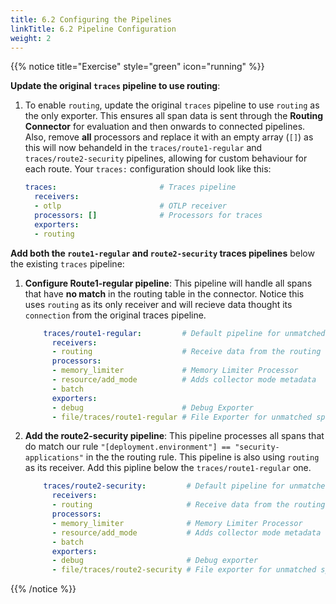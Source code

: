 ```yaml
---
title: 6.2 Configuring the Pipelines
linkTitle: 6.2 Pipeline Configuration
weight: 2
---
```


{{% notice title="Exercise" style="green" icon="running" %}}

**Update the original `traces` pipeline to use routing**:

1. To enable `routing`, update the original `traces` pipeline to use `routing` as the only exporter. This ensures all span data is sent through the **Routing Connector** for evaluation and then onwards to connected pipelines. Also, remove **all** processors and replace it with an empty array (`[]`) as this will now behandeld in the `traces/route1-regular` and `traces/route2-security` pipelines, allowing for custom behaviour for each route.  Your `traces:` configuration should look like this:

    ```yaml
    traces:                       # Traces pipeline
      receivers:
      - otlp                      # OTLP receiver
      processors: []              # Processors for traces
      exporters:
      - routing
    ```

**Add both the `route1-regular` and `route2-security` traces pipelines** below the existing `traces` pipeline:

1. **Configure Route1-regular pipeline**: This pipeline will handle all spans that have  **no match** in the routing table in the connector.
Notice this uses `routing` as its only receiver and will recieve data thought its `connection` from the original traces pipeline. 

    ```yaml
        traces/route1-regular:         # Default pipeline for unmatched spans
          receivers: 
          - routing                    # Receive data from the routing connector
          processors:
          - memory_limiter             # Memory Limiter Processor
          - resource/add_mode          # Adds collector mode metadata
          - batch
          exporters:
          - debug                      # Debug Exporter 
          - file/traces/route1-regular # File Exporter for unmatched spans 
    ```

2. **Add the route2-security pipeline**: This pipeline processes all spans that do match our rule `"[deployment.environment"] == "security-applications"` in the  the routing rule. This pipeline is also using `routing` as its receiver. Add this pipline below the `traces/route1-regular` one.

    ```yaml
        traces/route2-security:         # Default pipeline for unmatched spans
          receivers: 
          - routing                     # Receive data from the routing connector
          processors:
          - memory_limiter              # Memory Limiter Processor
          - resource/add_mode           # Adds collector mode metadata
          - batch
          exporters:
          - debug                       # Debug exporter
          - file/traces/route2-security # File exporter for unmatched spans
    ```

{{% /notice %}}

<!--
Validate the agent configuration using **[otelbin.io](https://www.otelbin.io/)**. For reference, the `traces:` section of your pipelines will look similar to this:

```mermaid
%%{init:{"fontFamily":"monospace"}}%%
graph LR
    %% Nodes
      REC1(&nbsp;&nbsp;&nbsp;otlp&nbsp;&nbsp;&nbsp;<br>fa:fa-download):::receiver
      PRO1(memory_limiter<br>fa:fa-microchip):::processor
      PRO2(memory_limiter<br>fa:fa-microchip):::processor
      PRO3(resource<br>fa:fa-microchip<br>add_mode):::processor
      PRO4(resource<br>fa:fa-microchip<br>add_mode):::processor
      PRO5(batch<br>fa:fa-microchip):::processor
      PRO6(batch<br>fa:fa-microchip):::processor
      EXP1(&nbsp;&ensp;debug&nbsp;&ensp;<br>fa:fa-upload):::exporter
      EXP2(&emsp;&emsp;file&emsp;&emsp;<br>fa:fa-upload<br>traces):::exporter
      EXP3(&nbsp;&ensp;debug&nbsp;&ensp;<br>fa:fa-upload):::exporter
      EXP4(&emsp;&emsp;file&emsp;&emsp;<br>fa:fa-upload<br>traces):::exporter
      ROUTE1(&nbsp;routing&nbsp;<br>fa:fa-route):::con-export
      ROUTE2(&nbsp;routing&nbsp;<br>fa:fa-route):::con-receive
      ROUTE3(&nbsp;routing&nbsp;<br>fa:fa-route):::con-receive
    %% Links
    subID1:::sub-traces
    subID2:::sub-traces
    subID3:::sub-traces
    subgraph " "
    direction LR
      subgraph subID1[**Traces**]
      REC1 -- > ROUTE1
      end
      subgraph subID2[**Traces/standard**]
      ROUTE1 -- > ROUTE2
      ROUTE2 -- > PRO1
      PRO1 -- > PRO3
      PRO3 -- > PRO5
      PRO5 -- > EXP1
      PRO5 -- > EXP2
      end
      subgraph subID3[**Traces/security**]
      ROUTE1 -- > ROUTE3
      ROUTE3 -- > PRO2
      PRO2 -- > PRO4
      PRO4 -- > PRO6
      PRO6 -- > EXP3
      PRO6 -- > EXP4
      end
    end
classDef receiver,exporter fill:#8b5cf6,stroke:#333,stroke-width:1px,color:#fff;
classDef processor fill:#6366f1,stroke:#333,stroke-width:1px,color:#fff;
classDef con-receive,con-export fill:#45c175,stroke:#333,stroke-width:1px,color:#fff;
classDef sub-traces stroke:#fbbf24,stroke-width:1px, color:#fbbf24,stroke-dasharray: 3 3;
```
-->